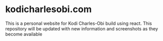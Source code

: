 # kodicharlesobi.com
 This is a personal website for Kodi Charles-Obi build using react. This repository will be updated with new information and screenshots as they become available
